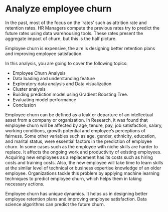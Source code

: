 # Analyze employee churn


In the past, most of the focus on the ‘rates’ such as attrition rate and retention rates. HR Managers compute the previous rates try to predict the future rates using data warehousing tools. These rates present the aggregate impact of churn, but this is the half picture. 

Employee churn is expensive, the aim is designing better retention plans and improving employee satisfaction.

In this analysis, you are going to cover the following topics:
> 
- Employee Churn Analysis
- Data loading and understanding feature
- Exploratory data analysis and Data visualization
- Cluster analysis
- Building prediction model using Gradient Boosting Tree.
- Evaluating model performance
- Conclusion

Employee churn can be defined as a leak or departure of an intellectual asset from a company or organization.  In Research, it was found that employee churn will be affected by age, tenure, pay, job satisfaction, salary, working conditions, growth potential and employee’s perceptions of fairness. Some other variables such as age, gender, ethnicity, education, and marital status, were essential factors in the prediction of employee churn. In some cases such as the employee with niche skills are harder to replace. It affects the ongoing work and productivity of existing employees. Acquiring new employees as a replacement has its costs such as hiring costs and training costs. Also, the new employee will take time to learn skills at the similar level of technical or business expertise knowledge of an older employee. Organizations tackle this problem by applying machine learning techniques to predict employee churn, which helps them in taking necessary actions.

Employee churn has unique dynamics. It helps us in designing better employee retention plans and improving employee satisfaction. Data science algorithms can predict the future churn.